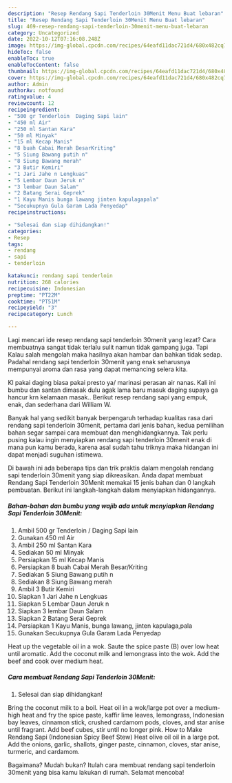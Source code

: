 ```yaml
---
description: "Resep Rendang Sapi Tenderloin 30Menit Menu Buat lebaran"
title: "Resep Rendang Sapi Tenderloin 30Menit Menu Buat lebaran"
slug: 469-resep-rendang-sapi-tenderloin-30menit-menu-buat-lebaran
category: Uncategorized
date: 2022-10-12T07:16:08.248Z
image: https://img-global.cpcdn.com/recipes/64eafd11dac721d4/680x482cq70/rendang-sapi-tenderloin-30menit-foto-resep-utama.jpg
hideToc: false
enableToc: true
enableTocContent: false
thumbnail: https://img-global.cpcdn.com/recipes/64eafd11dac721d4/680x482cq70/rendang-sapi-tenderloin-30menit-foto-resep-utama.jpg
cover: https://img-global.cpcdn.com/recipes/64eafd11dac721d4/680x482cq70/rendang-sapi-tenderloin-30menit-foto-resep-utama.jpg
author: Admin
authorAv: notfound
ratingvalue: 4
reviewcount: 12
recipeingredient:
- "500 gr Tenderloin  Daging Sapi lain"
- "450 ml Air"
- "250 ml Santan Kara"
- "50 ml Minyak"
- "15 ml Kecap Manis"
- "8 buah Cabai Merah BesarKriting"
- "5 Siung Bawang putih n"
- "8 Siung Bawang merah"
- "3 Butir Kemiri"
- "1 Jari Jahe n Lengkuas"
- "5 Lembar Daun Jeruk n"
- "3 lembar Daun Salam"
- "2 Batang Serai Geprek"
- "1 Kayu Manis bunga lawang jinten kapulagapala"
- "Secukupnya Gula Garam Lada Penyedap"
recipeinstructions:

- "Selesai dan siap dihidangkan!"
categories:
- Resep
tags:
- rendang
- sapi
- tenderloin

katakunci: rendang sapi tenderloin 
nutrition: 268 calories
recipecuisine: Indonesian
preptime: "PT22M"
cooktime: "PT51M"
recipeyield: "3"
recipecategory: Lunch

---
```



Lagi mencari ide resep rendang sapi tenderloin 30menit yang lezat? Cara membuatnya sangat tidak terlalu sulit namun tidak gampang juga. Tapi Kalau salah mengolah maka hasilnya akan hambar dan bahkan tidak sedap. Padahal rendang sapi tenderloin 30menit yang enak seharusnya mempunyai aroma dan rasa yang dapat memancing selera kita.


Kl pakai daging biasa pakai presto ya/ marinasi perasan air nanas. Kali ini bumbu dan santan dimasak dulu agak lama baru masuk daging supaya ga hancur krn kelamaan masak.. Berikut resep rendang sapi yang empuk, enak, dan sederhana dari William W.

Banyak hal yang sedikit banyak berpengaruh terhadap kualitas rasa dari rendang sapi tenderloin 30menit, pertama dari jenis bahan, kedua pemilihan bahan segar sampai cara membuat dan menghidangkannya. Tak perlu pusing kalau ingin menyiapkan rendang sapi tenderloin 30menit enak di mana pun kamu berada, karena asal sudah tahu triknya maka hidangan ini dapat menjadi suguhan istimewa.


Di bawah ini ada beberapa tips dan trik praktis dalam mengolah rendang sapi tenderloin 30menit yang siap dikreasikan. Anda dapat membuat Rendang Sapi Tenderloin 30Menit memakai 15 jenis bahan dan 0 langkah pembuatan. Berikut ini langkah-langkah dalam menyiapkan hidangannya.

<!--inarticleads1-->

##### Bahan-bahan dan bumbu yang wajib ada untuk menyiapkan Rendang Sapi Tenderloin 30Menit:

1. Ambil 500 gr Tenderloin / Daging Sapi lain
1. Gunakan 450 ml Air
1. Ambil 250 ml Santan Kara
1. Sediakan 50 ml Minyak
1. Persiapkan 15 ml Kecap Manis
1. Persiapkan 8 buah Cabai Merah Besar/Kriting
1. Sediakan 5 Siung Bawang putih n
1. Sediakan 8 Siung Bawang merah
1. Ambil 3 Butir Kemiri
1. Siapkan 1 Jari Jahe n Lengkuas
1. Siapkan 5 Lembar Daun Jeruk n
1. Siapkan 3 lembar Daun Salam
1. Siapkan 2 Batang Serai Geprek
1. Persiapkan 1 Kayu Manis, bunga lawang, jinten kapulaga,pala
1. Gunakan Secukupnya Gula Garam Lada Penyedap


Heat up the vegetable oil in a wok. Saute the spice paste (B) over low heat until aromatic. Add the coconut milk and lemongrass into the wok. Add the beef and cook over medium heat. 

<!--inarticleads2-->

##### Cara membuat Rendang Sapi Tenderloin 30Menit:


1. Selesai dan siap dihidangkan!

Bring the coconut milk to a boil. Heat oil in a wok/large pot over a medium-high heat and fry the spice paste, kaffir lime leaves, lemongrass, Indonesian bay leaves, cinnamon stick, crushed cardamom pods, cloves, and star anise until fragrant. Add beef cubes, stir until no longer pink. How to Make Rendang Sapi (Indonesian Spicy Beef Stew) Heat olive oil oil in a large pot. Add the onions, garlic, shallots, ginger paste, cinnamon, cloves, star anise, turmeric, and cardamom. 

Bagaimana? Mudah bukan? Itulah cara membuat rendang sapi tenderloin 30menit yang bisa kamu lakukan di rumah. Selamat mencoba!
